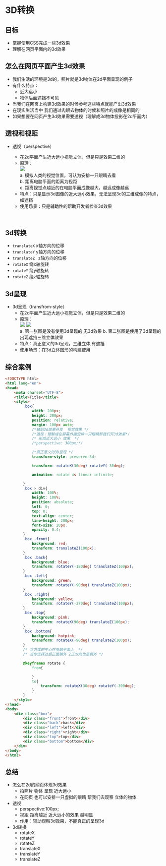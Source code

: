 # 3D转换

## 目标

- 掌握使用CSS完成一些3d效果
- 理解在网页平面内的3d效果

## 怎么在网页平面产生3d效果 

- 我们生活的环境是3d的，照片就是3d物体在2d平面呈现的例子
- 有什么特点：
  + 近大远小
  + 物体后面遮挡不可见
- 当我们在网页上构建3d效果的时候参考这些特点就能产出3d效果
- 在现实生活当中 我们通过肉眼去物体的时候和照片的成像是相同的
- 如果想要在网页产生3d效果需要透视（理解成3d物体投影在2d平面内）

## 透视和视距



- 透视（perspective）
    + 在2d平面产生近大远小视觉立体，但是只是效果二维的
    + 原理：  
      <img src="media/01.png"></img>   
      a. 模拟人类的视觉位置，可认为安排一只眼睛去看  
      b. 距离电脑平面的距离为视距  
      c. 距离视觉点越近的在电脑平面成像越大，越远成像越远  
    + 特点：只是显示3d图像的近大远小效果，无法呈现3d的三维成像的特点，如遮挡
    + 使用场景：只是辅助性的帮助开发者检查3d效果

    ​


## 3d转换

- `translateX`  x轴方向的位移
- `translateY`  y轴方向的位移
- `translateZ ` z轴方向的位移
- `rotateX` 绕x轴旋转
- `rotateY` 绕y轴旋转
- `rotateZ` 绕z轴旋转 

## 3d呈现

+ 3d呈现（transfrom-style）
  + 在2d平面产生近大远小视觉立体，但是只是效果二维的
  + 原理：  
    <img src="media/02.png"></img> <img src="media/03.png"></img>   
    a. 第一张图是没有使用3d呈现的  无3d效果
    b. 第二张图是使用了3d呈现的  出现遮挡三维立体效果
  + 特点：真正意义的3d呈现，三维立体,有遮挡
  + 使用场景：在3d立体图形的构建使用

## 综合案例

```html
<!DOCTYPE html>
<html lang="en">
<head>
    <meta charset="UTF-8">
    <title>Title</title>
    <style>
        .box{
            width: 200px;
            height: 200px;
            position: relative;
            margin: 100px auto;
            /*辅助3d效果开发  视觉效果 */
            /*透视：理解成在屏幕外面安排一只眼睛帮我们开3d效果*/
            /* 形成近大远小 效果  */
            /*perspective: 300px;*/

            /*真正意义的3D呈现 */
            transform-style: preserve-3d;

            transform: rotateX(30deg) rotateY(-30deg);

            animation: rotate 4s linear infinite;

        }
        .box > div{
            width: 100%;
            height: 100%;
            position: absolute;
            left: 0;
            top: 0;
            text-align: center;
            line-height: 200px;
            font-size: 20px;
            opacity: 0.4;
        }
        .box .front{
            background: red;
            transform: translateZ(100px);
        }
        .box .back{
            background: blue;
            transform: rotateY(-180deg) translateZ(100px);
        }
        .box .left{
            background: green;
            transform: rotateY(-90deg) translateZ(100px);
        }
        .box .right{
            background: yellow;
            transform: rotateY(-270deg) translateZ(100px);
        }
        .box .top{
            background: pink;
            transform: rotateX(90deg) translateZ(100px);
        }
        .box .bottom{
            background: hotpink;
            transform: rotateX(-90deg) translateZ(100px);
        }
        /* 立方体的中心在电脑平面上  */
        /* 当你选择过后正面朝外 Z正方向也是朝外 */

        @keyframes rotate {
            from{

            }
            to{
                transform: rotateX(30deg) rotateY(-390deg);
            }
        }
    </style>
</head>
<body>
    <div class="box">
        <div class="front">front</div>
        <div class="back">back</div>
        <div class="left">left</div>
        <div class="right">right</div>
        <div class="top">top</div>
        <div class="bottom">bottom</div>
    </div>
</body>
</html>
```



## 总结

- 怎么在2d的网页体现3d效果
  - 拍照片  物体 呈现 近大远小
  - 在网页 也可以安排一只虚拟的眼睛  帮我们去观察 立体的物体
- 透视
  - perspective:100px;
  - 视距  距离越近 近大远小的效果 越明显
  - 作用：辅助观察3d效果，不能真正的呈现3d
- 3d转换
  - rotateX
  - rotateY
  - rotateZ
  - translateX
  - translateY
  - translateZ